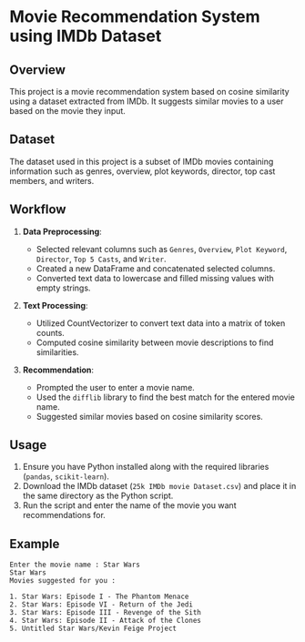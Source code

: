 # Movie Recommendation System using IMDb Dataset

## Overview
This project is a movie recommendation system based on cosine similarity using a dataset extracted from IMDb. It suggests similar movies to a user based on the movie they input.

## Dataset
The dataset used in this project is a subset of IMDb movies containing information such as genres, overview, plot keywords, director, top cast members, and writers.

## Workflow
1. **Data Preprocessing**: 
    - Selected relevant columns such as `Genres`, `Overview`, `Plot Keyword`, `Director`, `Top 5 Casts`, and `Writer`.
    - Created a new DataFrame and concatenated selected columns.
    - Converted text data to lowercase and filled missing values with empty strings.
  
2. **Text Processing**:
    - Utilized CountVectorizer to convert text data into a matrix of token counts.
    - Computed cosine similarity between movie descriptions to find similarities.

3. **Recommendation**:
    - Prompted the user to enter a movie name.
    - Used the `difflib` library to find the best match for the entered movie name.
    - Suggested similar movies based on cosine similarity scores.

## Usage
1. Ensure you have Python installed along with the required libraries (`pandas`, `scikit-learn`).
2. Download the IMDb dataset (`25k IMDb movie Dataset.csv`) and place it in the same directory as the Python script.
3. Run the script and enter the name of the movie you want recommendations for.

## Example
```
Enter the movie name : Star Wars
Star Wars
Movies suggested for you : 

1. Star Wars: Episode I - The Phantom Menace
2. Star Wars: Episode VI - Return of the Jedi
3. Star Wars: Episode III - Revenge of the Sith
4. Star Wars: Episode II - Attack of the Clones
5. Untitled Star Wars/Kevin Feige Project
```
